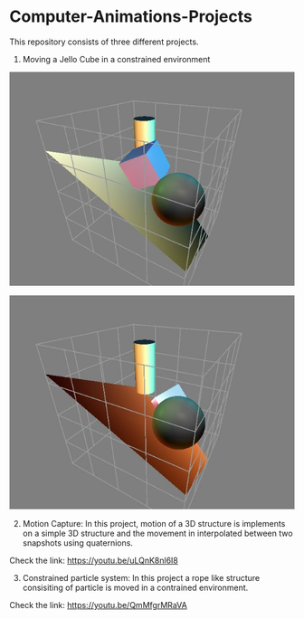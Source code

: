 # Computer-Animations-Projects

This repository consists of three different projects.

1. Moving a Jello Cube in a constrained environment

![alt tag](https://github.com/rezaul7869/Computer-Animations-Projects/blob/master/Jello%20Cube/Images/pic0000.jpg)


![alt tag](https://github.com/rezaul7869/Computer-Animations-Projects/blob/master/Jello%20Cube/Images/pic0094.jpg)


2. Motion Capture: In this project, motion of a 3D structure is implements on a simple 3D structure and the movement in interpolated between two snapshots using quaternions.

Check the link: https://youtu.be/uLQnK8nl6I8

3. Constrained particle system: In this project a rope like structure consisiting of particle is moved in a contrained environment.

Check the link: https://youtu.be/QmMfgrMRaVA
